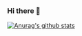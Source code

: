 ### Hi there 👋

[![Anurag's github stats](https://github-readme-stats.vercel.app/api?username=niklastiede)](https://github.com/anuraghazra/github-readme-stats)

<!--
**NiklasTiede/NiklasTiede** is a ✨ _special_ ✨ repository because its `README.md` (this file) appears on your GitHub profile.

Here are some ideas to get you started:

- 🔭 I’m currently working on ...
- 🌱 I’m currently learning ...
- 👯 I’m looking to collaborate on ...
- 🤔 I’m looking for help with ...
- 💬 Ask me about ...
- 📫 How to reach me: ...
- 😄 Pronouns: ...
- ⚡ Fun fact: ...
-->
